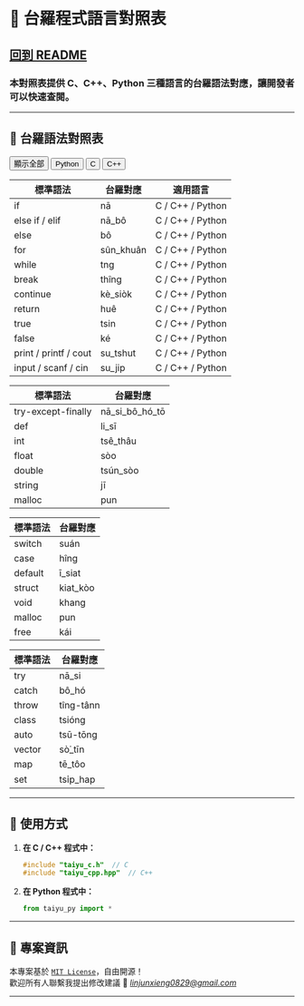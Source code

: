 # 📜 台羅程式語言對照表

## [回到 README](README.md)

### 本對照表提供 **C、C++、Python** 三種語言的台羅語法對應，讓開發者可以快速查閱。

---

## 📝 **台羅語法對照表**

<!-- 選擇語言按鈕 -->
<button onclick="showTable('all')">顯示全部</button>
<button onclick="showTable('python')">Python</button>
<button onclick="showTable('c')">C</button>
<button onclick="showTable('cpp')">C++</button>

<!-- 通用語法（所有語言通用） -->
<table class="all">
<thead>
<tr>
  <th>標準語法</th>
  <th>台羅對應</th>
  <th>適用語言</th>
</tr>
</thead>
<tbody>
<tr><td>if</td><td>nā</td><td>C / C++ / Python</td></tr>
<tr><td>else if / elif</td><td>nā_bô</td><td>C / C++ / Python</td></tr>
<tr><td>else</td><td>bô</td><td>C / C++ / Python</td></tr>
<tr><td>for</td><td>sûn_khuân</td><td>C / C++ / Python</td></tr>
<tr><td>while</td><td>tng</td><td>C / C++ / Python</td></tr>
<tr><td>break</td><td>thîng</td><td>C / C++ / Python</td></tr>
<tr><td>continue</td><td>kè_siòk</td><td>C / C++ / Python</td></tr>
<tr><td>return</td><td>huê</td><td>C / C++ / Python</td></tr>
<tr><td>true</td><td>tsin</td><td>C / C++ / Python</td></tr>
<tr><td>false</td><td>ké</td><td>C / C++ / Python</td></tr>
<tr><td>print / printf / cout</td><td>su_tshut</td><td>C / C++ / Python</td></tr>
<tr><td>input / scanf / cin</td><td>su_jip</td><td>C / C++ / Python</td></tr>
</tbody>
</table>

<!-- Python 對照表 -->
<table class="python">
<thead>
<tr>
  <th>標準語法</th>
  <th>台羅對應</th>
</tr>
</thead>
<tbody>
<tr><td>try-except-finally</td><td>nā_si_bô_hó_tō</td></tr>
<tr><td>def</td><td>li_sī</td></tr>
<tr><td>int</td><td>tsê_thâu</td></tr>
<tr><td>float</td><td>sòo</td></tr>
<tr><td>double</td><td>tsún_sòo</td></tr>
<tr><td>string</td><td>jī</td></tr>
<tr><td>malloc</td><td>pun</td></tr>
</tbody>
</table>

<!-- C 對照表 -->
<table class="c">
<thead>
<tr>
  <th>標準語法</th>
  <th>台羅對應</th>
</tr>
</thead>
<tbody>
<tr><td>switch</td><td>suán</td></tr>
<tr><td>case</td><td>hîng</td></tr>
<tr><td>default</td><td>ī_siat</td></tr>
<tr><td>struct</td><td>kiat_kòo</td></tr>
<tr><td>void</td><td>khang</td></tr>
<tr><td>malloc</td><td>pun</td></tr>
<tr><td>free</td><td>kái</td></tr>
</tbody>
</table>

<!-- C++ 對照表 -->
<table class="cpp">
<thead>
<tr>
  <th>標準語法</th>
  <th>台羅對應</th>
</tr>
</thead>
<tbody>
<tr><td>try</td><td>nā_si</td></tr>
<tr><td>catch</td><td>bô_hó</td></tr>
<tr><td>throw</td><td>tîng-tânn</td></tr>
<tr><td>class</td><td>tsióng</td></tr>
<tr><td>auto</td><td>tsū-tōng</td></tr>
<tr><td>vector</td><td>sò͘_tīn</td></tr>
<tr><td>map</td><td>tē_tôo</td></tr>
<tr><td>set</td><td>tsi̍p_hap</td></tr>
</tbody>
</table>

---

## 📜 **使用方式**
1. **在 C / C++ 程式中：**
   ```c
   #include "taiyu_c.h"  // C
   #include "taiyu_cpp.hpp"  // C++
   ```

2. **在 Python 程式中：**
   ```python
   from taiyu_py import *
   ```

---

## 📜 **專案資訊**
本專案基於 [`MIT License`](https://github.com/Alan20050829/taiyu-programming-language/blob/main/LICENSE)，自由開源！  
歡迎所有人聯繫我提出修改建議 📧 *linjunxieng0829@gmail.com*

---

<!-- JavaScript 動態切換表格 -->
<script>
function showTable(language) {
    var tables = document.querySelectorAll('table');
    tables.forEach(table => {
        if (language === 'all' || table.classList.contains(language)) {
            table.style.display = 'table';
        } else {
            table.style.display = 'none';
        }
    });
}
</script>

